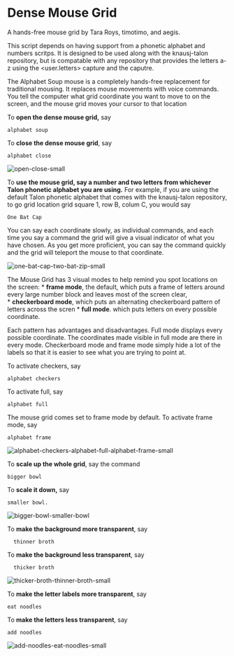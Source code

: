 # Dense Mouse Grid

A hands-free mouse grid by Tara Roys, timotimo, and aegis.

This script depends on having support from a phonetic alphabet and numbers scritps.  It is designed to be used along with the knausj-talon repository, but is compatable with any repository that provides the letters a-z using the <user.letters> capture and the <numbers> caputre.

The Alphabet Soup mouse is a completely hands-free replacement for traditional mousing. It replaces mouse movements with voice commands.  You tell the computer what grid coordinate you want to move to on the screen, and the mouse grid moves your cursor to that location

To **open the dense mouse grid,** say 

    alphabet soup

To **close the dense mouse grid**, say

    alphabet close
  

![open-close-small](https://user-images.githubusercontent.com/1163925/138029358-a9e16d56-5a30-4230-9150-fd70ef2dc52c.gif)

To **use the mouse grid, say a number and two letters from whichever Talon phonetic alphabet you are using.**  For example, if you are using the default Talon phonetic alphabet that comes with the knausj-talon repository, to go grid location grid square 1, row B, colum C, you would say 

    One Bat Cap 
    
You can say each coordinate slowly, as individual commands, and each time you say a command the grid will give a visual indicator of what you have chosen.  As you get more proficient, you can say the command quickly and the grid will teleport the mouse to that coordinate.  

![one-bat-cap-two-bat-zip-small](https://user-images.githubusercontent.com/1163925/138029385-bcd191fa-3281-4f00-aab3-91696b095bab.gif)

The Mouse Grid has 3 visual modes to help remind you spot locations on the screen: 
       * **frame mode**, the default, which puts a frame of letters around every large number block and leaves most of the screen clear,  
       * **checkerboard mode**, which puts an alternating checkerboard pattern of letters across the scren
       * **full mode**.  which puts letters on every possible coordinate. 

Each pattern has advantages and disadvantages. Full mode displays every possible coordinate.  The coordinates made visible in full mode are there in every mode.  Checkerboard mode and frame mode simply hide a lot of the labels so that it is easier to see what you are trying to point at.  
  
To activate checkers, say

    alphabet checkers
 
To activate full, say 
  
    alphabet full
  
The mouse grid comes set to frame mode by default.  To activate frame mode, say 
   
    alphabet frame

![alphabet-checkers-alphabet-full-alphabet-frame-small](https://user-images.githubusercontent.com/1163925/138029428-42949116-e92c-4a11-8824-46bc0b86c974.gif)

To **scale up the whole grid**, say the command 
  
    bigger bowl
  
To **scale it down,** say 
    
    smaller bowl. 

![bigger-bowl-smaller-bowl](https://user-images.githubusercontent.com/1163925/138029441-99e0793e-f3d3-49fd-9dab-e357914d4e11.gif)

  
 To **make the background more transparent**, say 
  
      thinner broth
  
 To **make the background less transparent**, say 
     
      thicker broth
  

![thicker-broth-thinner-broth-small](https://user-images.githubusercontent.com/1163925/138029866-d0453c1d-bf0d-4d40-9fef-eaaa5773d414.gif)

 To **make the letter labels more transparent**, say 
   
    eat noodles

 To **make the letters less transparent**, say 
  
    add noodles
  

![add-noodles-eat-noodles-small](https://user-images.githubusercontent.com/1163925/138029880-0c5305e8-ab78-4b0d-a40b-aa03f8647bba.gif)
